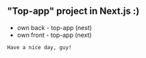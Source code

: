 ## "Top-app" project in Next.js :)

- own back - top-app (nest)
- own front - top-app (next)

```bash
Have a nice day, guy!
```
